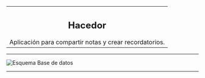 <table>
    <tr></tr>    
    <tr>
        <td>
            <div align="center">
                <h2>Hacedor</h2>
                Aplicación para compartir notas y crear recordatorios.
            </div>     
        </td>
    </tr>
</table> 

---

![Esquema Base de datos](https://user-images.githubusercontent.com/79173115/126785229-7a484ec2-dd25-474b-a64f-8766a9cf2a4f.PNG)    

---
